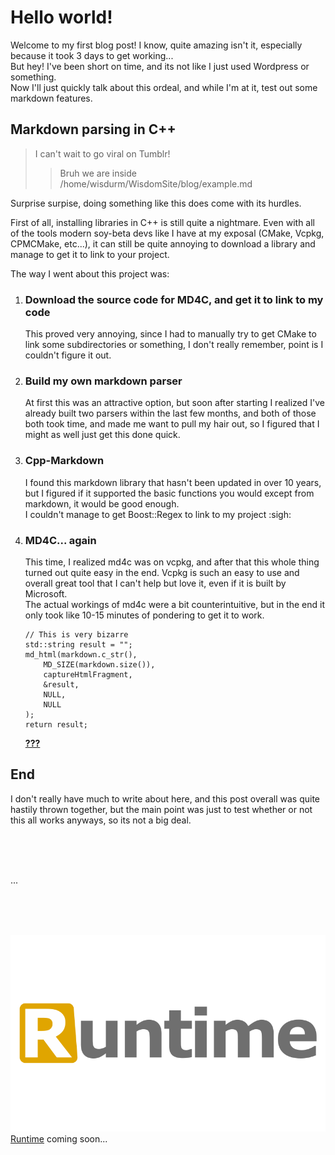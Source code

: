 # Hello world!

Welcome to my first blog post! I know, quite amazing isn't it, especially because it took 3 days to get working...  
But hey! I've been short on time, and its not like I just used Wordpress or something.  
Now I'll just quickly talk about this ordeal, and while I'm at it, test out some markdown features.

## Markdown parsing in C++

> I can't wait to go viral on Tumblr!
>> Bruh we are inside /home/wisdurm/WisdomSite/blog/example.md

Surprise surpise, doing something like this does come with its hurdles.  

First of all, installing libraries in C++ is still quite a nightmare. Even with all of the tools modern soy-beta devs like I have
at my exposal (CMake, Vcpkg, CPMCMake, etc...), it can still be quite annoying to download a library and manage to get it to link
to your project.  

The way I went about this project was:

1. ### Download the source code for MD4C, and get it to link to my code  

	This proved very annoying, since I had to manually try to get CMake to link some subdirectories or something, I don't really remember,
point is I couldn't figure it out. 

2. ### Build my own markdown parser  

	At first this was an attractive option, but soon after starting I realized I've already built two parsers within the last few months,
and both of those both took time, and made me want to pull my hair out, so I figured that I might as well just get this done quick.

3. ### Cpp-Markdown

	I found this markdown library that hasn't been updated in over 10 years, but I figured if it supported the basic functions you would
except from markdown, it would be good enough.  
I couldn't manage to get Boost::Regex to link to my project :sigh:

4. ### MD4C... again

	This time, I realized md4c was on vcpkg, and after that this whole thing turned out quite easy in the end. Vcpkg is such an easy to use
and overall great tool that I can't help but love it, even if it is built by Microsoft.  
The actual workings of md4c were a bit counterintuitive, but in the end it only took like 10-15 minutes of pondering to get it to work.

	```
	// This is very bizarre
	std::string result = "";
	md_html(markdown.c_str(),
		MD_SIZE(markdown.size()),
		captureHtmlFragment,
		&result,
		NULL,
		NULL
	);
	return result;
	```
	[**???**](https://github.com/Wisdurm/WisdomSite/blob/master/src/markdown.hpp)

## End

I don't really have much to write about here, and this post overall was quite hastily thrown together, but the main point was just to
test whether or not this all works anyways, so its not a big deal.

<br>
<br>
<br>

...

<br>
<br>
<br>

![Runtime logo](/static/images/thumb-run.png)  
[Runtime](/projects#runtime) coming soon...
